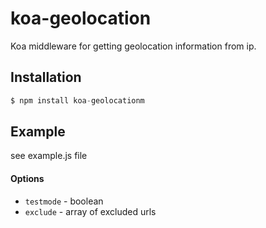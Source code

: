 # koa-geolocation

Koa middleware for getting geolocation information from ip.

## Installation

```js
$ npm install koa-geolocationm
```
## Example
see example.js file

#### Options
- `testmode` - boolean
- `exclude` - array of excluded urls
